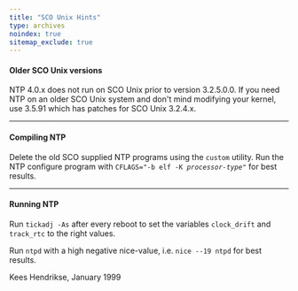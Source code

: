 ```yaml
---
title: "SCO Unix Hints"
type: archives
noindex: true 
sitemap_exclude: true
---
```


#### Older SCO Unix versions

NTP 4.0.x does not run on SCO Unix prior to version 3.2.5.0.0. If you need NTP on an older SCO Unix system and don't mind modifying your kernel, use 3.5.91 which has patches for SCO Unix 3.2.4.x.

---

#### Compiling NTP

Delete the old SCO supplied NTP programs using the `custom` utility. Run the NTP configure program with <code>CFLAGS="-b elf -K _processor-type_"</code> for best results.

---

#### Running NTP

Run `tickadj -As` after every reboot to set the variables `clock_drift` and `track_rtc` to the right values.

Run `ntpd` with a high negative nice-value, i.e. `nice --19 ntpd` for best results.

Kees Hendrikse, January 1999